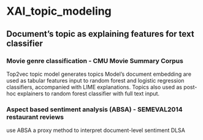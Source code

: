 # XAI_topic_modeling
## Document’s topic as explaining features for text classifier

### Movie genre classification - CMU Movie Summary Corpus
Top2vec topic model generates topics 
Model’s document embedding are used as tabular features input to random forest and logistic regression classifiers, accompanied with LIME explanations.
Topics also used as post-hoc explainers to random forest classifier with full text input.

### Aspect based sentiment analysis (ABSA) - SEMEVAL2014 restaurant reviews
use ABSA a proxy method to interpret document-level sentiment DLSA
